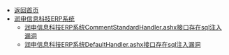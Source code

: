 - [返回首页](/)
- [润申信息科技ERP系统](润申信息科技ERP系统/)
  - [润申信息科技ERP系统CommentStandardHandler.ashx接口存在sql注入漏洞](润申信息科技ERP系统/润申信息科技ERP系统CommentStandardHandler.ashx接口存在sql注入漏洞.md)
  - [润申信息科技ERP系统DefaultHandler.ashx接口存在sql注入漏洞](润申信息科技ERP系统/润申信息科技ERP系统DefaultHandler.ashx接口存在sql注入漏洞.md)

